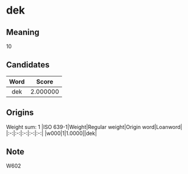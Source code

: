 # dek

## Meaning

10

## Candidates

|Word|Score|
|:-:|:-:|
|dek|2.000000|

## Origins

Weight sum: 1
|ISO 639-1|Weight|Regular weight|Origin word|Loanword|
|:-:|:-:|:-:|:-:|:-:|
|w000|1|1.0000||dek|

## Note

W602

